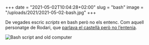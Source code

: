 +++
date = "2021-05-02T10:04:28+02:00"
slug = "bash"
image = "/uploads/2021/2021-05-02-bash.jpg"
+++

De vegades escric *scripts* en bash però no els entenc. Com aquell personatge de Rodari, que [parlava el castellà però no l’entenia](/2015/01/23/parlar-sense-entendre.html).

<img src="/uploads/2021/2021-05-02-bash.jpg" alt="Bash script and old computer" alt="Fotografia distorsionada d’una computadora antiga amb un fragment d’un script Bash sobreimprès.">